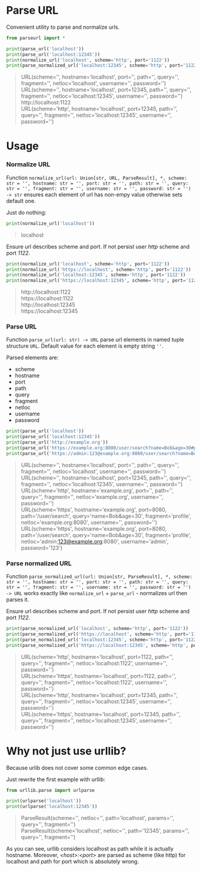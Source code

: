 # Parse URL

Convenient utility to parse and normalize urls.

```python
from parseurl import *

print(parse_url('localhost'))
print(parse_url('localhost:12345'))
print(normalize_url('localhost', scheme='http', port='1122'))
print(parse_normalized_url('localhost:12345', scheme='http', port='1122'))
```

> URL(scheme='', hostname='localhost', port='', path='', query='', fragment='', netloc='localhost', username='', password='')  
> URL(scheme='', hostname='localhost', port=12345, path='', query='', fragment='', netloc='localhost:12345', username='', password='')  
> http://localhost:1122  
> URL(scheme='http', hostname='localhost', port=12345, path='', query='', fragment='', netloc='localhost:12345', username='', password='')

# Usage

### Normalize URL

Function `normalize_url(url: Union[str, URL, ParseResult], *, scheme: str = '', hostname: str = '', port: str = '', path: str = '', query: str = '', fragment: str = '', username: str = '', password: str = '') -> str` ensures each element of url has non-empy value otherwise sets default one.

Just do nothing:

```python
print(normalize_url('localhost'))
```

> localhost

Ensure url describes scheme and port. If not persist user *http* scheme and port *1122*.

```python
print(normalize_url('localhost', scheme='http', port='1122'))
print(normalize_url('https://localhost', scheme='http', port='1122'))
print(normalize_url('localhost:12345', scheme='http', port='1122'))
print(normalize_url('https://localhost:12345', scheme='http', port='1122'))
```

> http://localhost:1122  
> https://localhost:1122  
> http://localhost:12345  
> https://localhost:12345

### Parse URL

Function `parse_url(url: str) -> URL` parse url elements in named tuple structure `URL`. Default value for each element is empty string `''`.

Parsed elements are:

* scheme
* hostname
* port
* path
* query
* fragment
* netloc
* username
* password

```python
print(parse_url('localhost'))
print(parse_url('localhost:12345'))
print(parse_url('http://example.org'))
print(parse_url('https://example.org:8080/user/search?name=Bob&age=30#profile'))
print(parse_url('https://admin:123@example.org:8080/user/search?name=Bob&age=30#profile'))
```

> URL(scheme='', hostname='localhost', port='', path='', query='', fragment='', netloc='localhost', username='', password='')  
> URL(scheme='', hostname='localhost', port=12345, path='', query='', fragment='', netloc='localhost:12345', username='', password='')  
> URL(scheme='http', hostname='example.org', port='', path='', query='', fragment='', netloc='example.org', username='', password='')  
> URL(scheme='https', hostname='example.org', port=8080, path='/user/search', query='name=Bob&age=30', fragment='profile', netloc='example.org:8080', username='', password='')  
> URL(scheme='https', hostname='example.org', port=8080, path='/user/search', query='name=Bob&age=30', fragment='profile', netloc='admin:123@example.org:8080', username='admin', password='123')

### Parse normalized URL

Function `parse_normalized_url(url: Union[str, ParseResult], *, scheme: str = '', hostname: str = '', port: str = '', path: str = '', query: str = '', fragment: str = '', username: str = '', password: str = '') -> URL` works exactly like `normalize_url` + `parse_url` - normalizes url then parses it.

Ensure url describes scheme and port. If not persist user *http* scheme and port *1122*.

```python
print(parse_normalized_url('localhost', scheme='http', port='1122'))
print(parse_normalized_url('https://localhost', scheme='http', port='1122'))
print(parse_normalized_url('localhost:12345', scheme='http', port='1122'))
print(parse_normalized_url('https://localhost:12345', scheme='http', port='1122'))
```

> URL(scheme='http', hostname='localhost', port=1122, path='', query='', fragment='', netloc='localhost:1122', username='', password='')  
> URL(scheme='https', hostname='localhost', port=1122, path='', query='', fragment='', netloc='localhost:1122', username='', password='')  
> URL(scheme='http', hostname='localhost', port=12345, path='', query='', fragment='', netloc='localhost:12345', username='', password='')  
> URL(scheme='https', hostname='localhost', port=12345, path='', query='', fragment='', netloc='localhost:12345', username='', password='')

# Why not just use urllib?

Because urlib does not cover some common edge cases.

Just rewrite the first example with urllib:

```python
from urllib.parse import urlparse

print(urlparse('localhost'))
print(urlparse('localhost:12345'))
```

> ParseResult(scheme='', netloc='', path='localhost', params='', query='', fragment='')  
> ParseResult(scheme='localhost', netloc='', path='12345', params='', query='', fragment='')

As you can see, urllib considers localhost as path while it is actually hostname.
Moreover,  *\<host\>:\<port\>* are parsed as scheme (like http) for localhost and path for port which is absolutely wrong.

